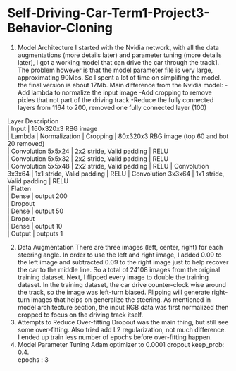 # Self-Driving-Car-Term1-Project3-Behavior-Cloning
1.	Model Architecture
I started with the Nvidia network, with all the data augmentations (more details later) and parameter tuning (more details later), I got a working model that can drive the car through the track1. The problem however is that the model parameter file is very large, approximating 90Mbs. So I spent a lot of time on simplifing the model. the final version is about 17Mb. Main difference from the Nvidia model:
  -Add lambda to normalize the input image
  -Add cropping to remove pixles that not part of the driving track
  -Reduce the fully connected layers from 1164 to 200, removed one fully connected layer (100) 
  
Layer         		                 Description	        					
| Input         		| 160x320x3 RBG image   	
| Lambda        		| Normalization
| Cropping      		| 80x320x3 RBG image (top 60 and bot 20 removed)		
| Convolution 5x5x24   	| 2x2 stride, Valid padding
| RELU											
| Convolution 5x5x32        | 2x2 stride, Valid padding
| RELU											
| Convolution 5x5x48	| 2x2 stride, Valid padding
| RELU
| Convolution 3x3x64	| 1x1 stride, Valid padding
| RELU
| Convolution 3x3x64	| 1x1 stride, Valid padding
| RELU											
| Flatten						
| Dense		             | output 200    	
| Dropout				
| Dense		             | output 50    	
| Dropout				
| Dense		             | output 10   	
| Output			| outputs 1

2.	Data Augmentation
There are three images (left, center, right) for each steering angle.  In order to use the left and right image, I added 0.09 to the left image and subtracted 0.09 to the right image just to help recover the car to the middle line. So a total of 24108 images from the original training dataset.
Next, I flipped every image to double the training dataset. In the training dataset, the car drive counter-clock wise around the track, so the image was left-turn biased. Flipping will generate right-turn images that helps on generalize the steering.
As mentioned in model architecture section, the input RGB data was first normalized then cropped to focus on the driving track itself.
3.	Attempts to Reduce Over-fitting
Dropout was the main thing, but still see some over-fitting. Also tried add L2 regularization, not much difference. I ended up train less number of epochs before over-fitting happen. 
4.	Model Parameter Tuning
Adam optimizer to 0.0001
dropout keep_prob: 0.4.  
epochs : 3
